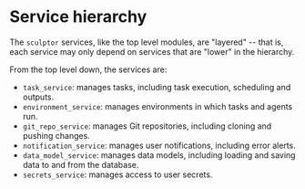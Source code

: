 # Service hierarchy

The `sculptor` services, like the top level modules, are "layered" --
that is, each service may only depend on services that are "lower" in the hierarchy.

From the top level down, the services are:

- `task_service`: manages tasks, including task execution, scheduling and outputs.
- `environment_service`: manages environments in which tasks and agents run.
- `git_repo_service`: manages Git repositories, including cloning and pushing changes.
- `notification_service`: manages user notifications, including error alerts.
- `data_model_service`: manages data models, including loading and saving data to and from the database.
- `secrets_service`: manages access to user secrets.
